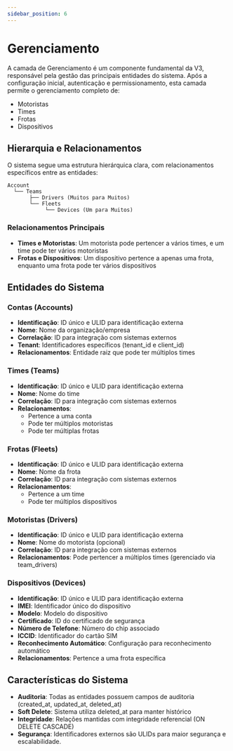 ```yaml
---
sidebar_position: 6
---
```


# Gerenciamento

A camada de Gerenciamento é um componente fundamental da V3, responsável pela gestão das principais entidades do sistema. Após a configuração inicial, autenticação e permissionamento, esta camada permite o gerenciamento completo de:

- Motoristas
- Times
- Frotas
- Dispositivos

## Hierarquia e Relacionamentos

O sistema segue uma estrutura hierárquica clara, com relacionamentos específicos entre as entidades:

```
Account
  └── Teams
       ├── Drivers (Muitos para Muitos)
       └── Fleets
            └── Devices (Um para Muitos)
```

### Relacionamentos Principais
- **Times e Motoristas**: Um motorista pode pertencer a vários times, e um time pode ter vários motoristas
- **Frotas e Dispositivos**: Um dispositivo pertence a apenas uma frota, enquanto uma frota pode ter vários dispositivos

## Entidades do Sistema

### Contas (Accounts)
- **Identificação**: ID único e ULID para identificação externa
- **Nome**: Nome da organização/empresa
- **Correlação**: ID para integração com sistemas externos
- **Tenant**: Identificadores específicos (tenant_id e client_id)
- **Relacionamentos**: Entidade raiz que pode ter múltiplos times

### Times (Teams)
- **Identificação**: ID único e ULID para identificação externa
- **Nome**: Nome do time
- **Correlação**: ID para integração com sistemas externos
- **Relacionamentos**: 
  - Pertence a uma conta
  - Pode ter múltiplos motoristas
  - Pode ter múltiplas frotas

### Frotas (Fleets)
- **Identificação**: ID único e ULID para identificação externa
- **Nome**: Nome da frota
- **Correlação**: ID para integração com sistemas externos
- **Relacionamentos**:
  - Pertence a um time
  - Pode ter múltiplos dispositivos

### Motoristas (Drivers)
- **Identificação**: ID único e ULID para identificação externa
- **Nome**: Nome do motorista (opcional)
- **Correlação**: ID para integração com sistemas externos
- **Relacionamentos**: Pode pertencer a múltiplos times (gerenciado via team_drivers)

### Dispositivos (Devices)
- **Identificação**: ID único e ULID para identificação externa
- **IMEI**: Identificador único do dispositivo
- **Modelo**: Modelo do dispositivo
- **Certificado**: ID do certificado de segurança
- **Número de Telefone**: Número do chip associado
- **ICCID**: Identificador do cartão SIM
- **Reconhecimento Automático**: Configuração para reconhecimento automático
- **Relacionamentos**: Pertence a uma frota específica

## Características do Sistema

- **Auditoria**: Todas as entidades possuem campos de auditoria (created_at, updated_at, deleted_at)
- **Soft Delete**: Sistema utiliza deleted_at para manter histórico
- **Integridade**: Relações mantidas com integridade referencial (ON DELETE CASCADE)
- **Segurança**: Identificadores externos são ULIDs para maior segurança e escalabilidade.
